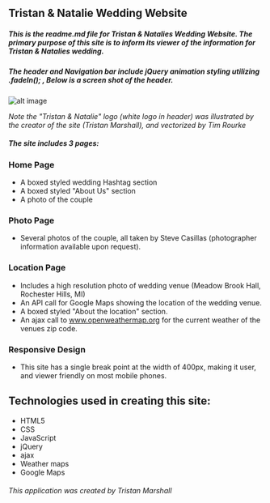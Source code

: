 ## Tristan & Natalie Wedding Website

##### This is the readme.md file for Tristan & Natalies Wedding Website. The primary purpose of this site is to inform its viewer of the information for Tristan & Natalies wedding.

##### The header and Navigation bar include jQuery animation styling utilizing .fadeIn(); , Below is a screen shot of the header.

![alt image](http://i.imgur.com/uA0uydv.png)

*Note the "Tristan & Natalie" logo (white logo in header) was illustrated by the creator of the site (Tristan Marshall), and vectorized by Tim Rourke*

##### The site includes 3 pages:
### **Home Page**
  * A boxed styled wedding Hashtag section
  * A boxed styled "About Us" section
  * A photo of the couple

### **Photo Page**
  * Several photos of the couple, all taken by Steve Casillas (photographer information available upon request).


### **Location Page**
  * Includes a high resolution photo of wedding venue (Meadow Brook Hall, Rochester Hills, MI)
  * An API call for Google Maps showing the location of the wedding venue.
  * A boxed styled "About the location" section.
  * An ajax call to www.openweathermap.org for the current weather of the venues zip code.

### **Responsive Design**
  * This site has a single break point at the width of 400px, making it user, and viewer friendly on most mobile phones.

  ## Technologies used in creating this site:

* HTML5
* CSS
* JavaScript
* jQuery
* ajax
* Weather maps
* Google Maps

###### This application was created by Tristan Marshall
